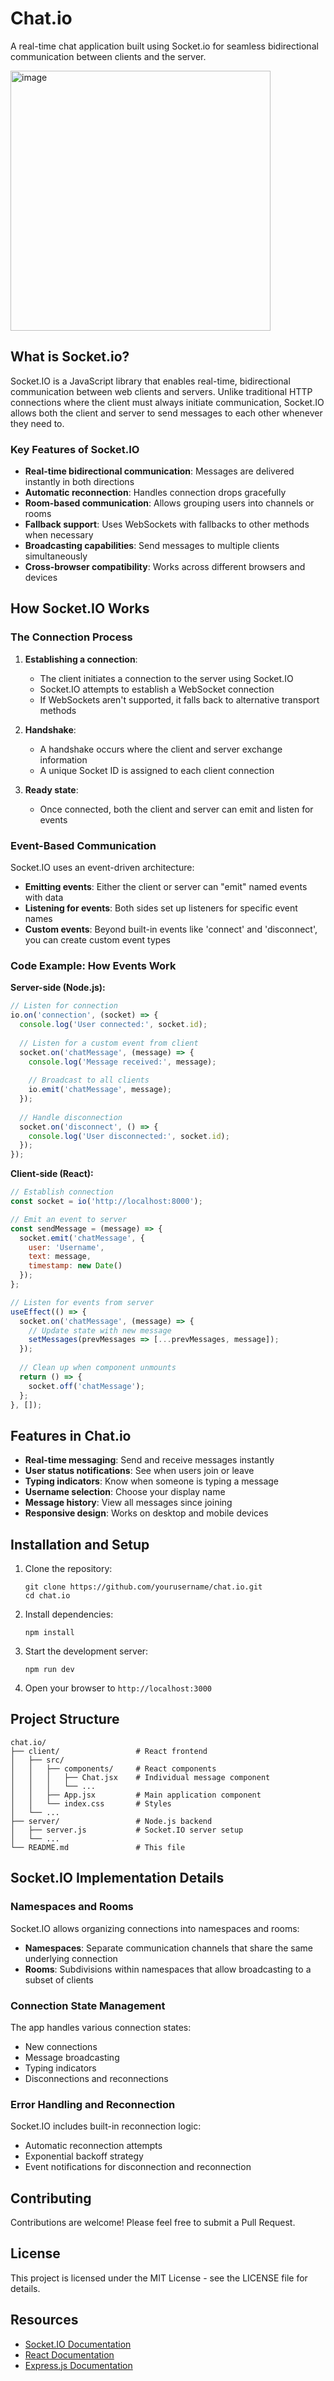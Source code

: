# Chat.io

A real-time chat application built using Socket.io for seamless bidirectional communication between clients and the server.

<img width="416" alt="image" src="https://github.com/user-attachments/assets/64bb66e3-4b16-496f-a39d-6da01cebe38d" />


## What is Socket.io?

Socket.IO is a JavaScript library that enables real-time, bidirectional communication between web clients and servers. Unlike traditional HTTP connections where the client must always initiate communication, Socket.IO allows both the client and server to send messages to each other whenever they need to.

### Key Features of Socket.IO

- **Real-time bidirectional communication**: Messages are delivered instantly in both directions
- **Automatic reconnection**: Handles connection drops gracefully
- **Room-based communication**: Allows grouping users into channels or rooms
- **Fallback support**: Uses WebSockets with fallbacks to other methods when necessary
- **Broadcasting capabilities**: Send messages to multiple clients simultaneously
- **Cross-browser compatibility**: Works across different browsers and devices

## How Socket.IO Works

### The Connection Process

1. **Establishing a connection**:
   - The client initiates a connection to the server using Socket.IO
   - Socket.IO attempts to establish a WebSocket connection
   - If WebSockets aren't supported, it falls back to alternative transport methods

2. **Handshake**:
   - A handshake occurs where the client and server exchange information
   - A unique Socket ID is assigned to each client connection

3. **Ready state**:
   - Once connected, both the client and server can emit and listen for events

### Event-Based Communication

Socket.IO uses an event-driven architecture:

- **Emitting events**: Either the client or server can "emit" named events with data
- **Listening for events**: Both sides set up listeners for specific event names
- **Custom events**: Beyond built-in events like 'connect' and 'disconnect', you can create custom event types

### Code Example: How Events Work

**Server-side (Node.js):**
```javascript
// Listen for connection
io.on('connection', (socket) => {
  console.log('User connected:', socket.id);
  
  // Listen for a custom event from client
  socket.on('chatMessage', (message) => {
    console.log('Message received:', message);
    
    // Broadcast to all clients
    io.emit('chatMessage', message);
  });
  
  // Handle disconnection
  socket.on('disconnect', () => {
    console.log('User disconnected:', socket.id);
  });
});
```

**Client-side (React):**
```javascript
// Establish connection
const socket = io('http://localhost:8000');

// Emit an event to server
const sendMessage = (message) => {
  socket.emit('chatMessage', {
    user: 'Username',
    text: message,
    timestamp: new Date()
  });
};

// Listen for events from server
useEffect(() => {
  socket.on('chatMessage', (message) => {
    // Update state with new message
    setMessages(prevMessages => [...prevMessages, message]);
  });
  
  // Clean up when component unmounts
  return () => {
    socket.off('chatMessage');
  };
}, []);
```

## Features in Chat.io

- **Real-time messaging**: Send and receive messages instantly
- **User status notifications**: See when users join or leave
- **Typing indicators**: Know when someone is typing a message
- **Username selection**: Choose your display name
- **Message history**: View all messages since joining
- **Responsive design**: Works on desktop and mobile devices

## Installation and Setup

1. Clone the repository:
   ```
   git clone https://github.com/yourusername/chat.io.git
   cd chat.io
   ```

2. Install dependencies:
   ```
   npm install
   ```

3. Start the development server:
   ```
   npm run dev
   ```

4. Open your browser to `http://localhost:3000`

## Project Structure

```
chat.io/
├── client/                 # React frontend
│   ├── src/
│   │   ├── components/     # React components
│   │   │   ├── Chat.jsx    # Individual message component
│   │   │   └── ...
│   │   ├── App.jsx         # Main application component
│   │   └── index.css       # Styles
│   └── ...
├── server/                 # Node.js backend
│   ├── server.js           # Socket.IO server setup
│   └── ...
└── README.md               # This file
```

## Socket.IO Implementation Details

### Namespaces and Rooms

Socket.IO allows organizing connections into namespaces and rooms:

- **Namespaces**: Separate communication channels that share the same underlying connection
- **Rooms**: Subdivisions within namespaces that allow broadcasting to a subset of clients

### Connection State Management

The app handles various connection states:
- New connections
- Message broadcasting
- Typing indicators
- Disconnections and reconnections

### Error Handling and Reconnection

Socket.IO includes built-in reconnection logic:
- Automatic reconnection attempts
- Exponential backoff strategy
- Event notifications for disconnection and reconnection

## Contributing

Contributions are welcome! Please feel free to submit a Pull Request.

## License

This project is licensed under the MIT License - see the LICENSE file for details.

## Resources

- [Socket.IO Documentation](https://socket.io/docs/v4/)
- [React Documentation](https://reactjs.org/docs/)
- [Express.js Documentation](https://expressjs.com/)
